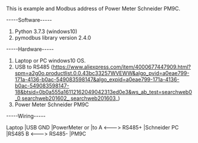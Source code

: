 This is example and Modbus address of Power Meter Schneider PM9C.

-----Software-----
1. Python 3.7.3 (windows10)
2. pymodbus library version 2.4.0

-----Hardware-----
1. Laptop or PC windows10 OS.
2. USB to RS485 (https://www.aliexpress.com/item/4000677447909.html?spm=a2g0o.productlist.0.0.43bc33257WVEWW&algo_pvid=a0eae799-171a-4136-b0ac-549083598147&algo_expid=a0eae799-171a-4136-b0ac-549083598147-18&btsid=0b0a555a16112162049042313ed0e3&ws_ab_test=searchweb0_0,searchweb201602_,searchweb201603_)
3. Power Meter Schneider PM9C

-----Wiring-----

Laptop  |USB    GND              |PowerMeter
or      |to     A   <---> RS485+ |Schneider
PC      |RS485  B   <---> RS485- |PM9C

